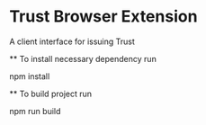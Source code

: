 # Trust Browser Extension
A client interface for issuing Trust

** To install necessary dependency run 

npm install

**  To build  project run

npm run build
